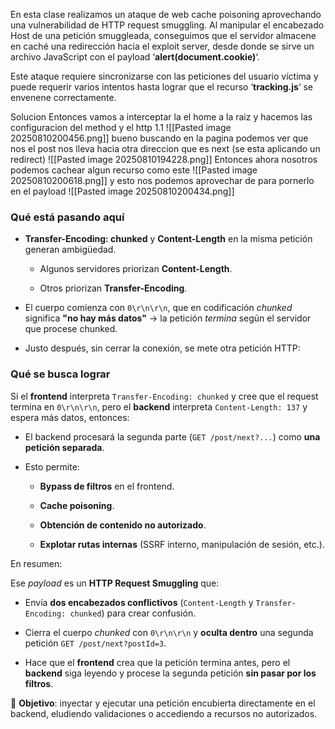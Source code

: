 En esta clase realizamos un ataque de web cache poisoning aprovechando una vulnerabilidad de HTTP request smuggling. Al manipular el encabezado Host de una petición smuggleada, conseguimos que el servidor almacene en caché una redirección hacia el exploit server, desde donde se sirve un archivo JavaScript con el payload ‘**alert(document.cookie)**‘.

Este ataque requiere sincronizarse con las peticiones del usuario víctima y puede requerir varios intentos hasta lograr que el recurso ‘**tracking.js**‘ se envenene correctamente.

Solucion
Entonces vamos a interceptar la el home a la raiz y hacemos las configuracion del method y el http 1.1
![[Pasted image 20250810200456.png]]
bueno buscando en la pagina podemos ver que nos el post nos lleva hacia otra direccion que es next (se esta aplicando un redirect)
![[Pasted image 20250810194228.png]]
Entonces ahora nosotros podemos cachear algun recurso como este
![[Pasted image 20250810200618.png]]
y esto nos podemos aprovechar de para pornerlo en el payload
![[Pasted image 20250810200434.png]]
### Qué está pasando aquí

- **Transfer-Encoding: chunked** y **Content-Length** en la misma petición generan ambigüedad.
    
    - Algunos servidores priorizan **Content-Length**.
        
    - Otros priorizan **Transfer-Encoding**.
        
- El cuerpo comienza con `0\r\n\r\n`, que en codificación _chunked_ significa **"no hay más datos"** → la petición _termina_ según el servidor que procese chunked.
    
- Justo después, sin cerrar la conexión, se mete otra petición HTTP:
### Qué se busca lograr

Si el **frontend** interpreta `Transfer-Encoding: chunked` y cree que el request termina en `0\r\n\r\n`, pero el **backend** interpreta `Content-Length: 137` y espera más datos, entonces:

- El backend procesará la segunda parte (`GET /post/next?...`) como **una petición separada**.
    
- Esto permite:
    
    - **Bypass de filtros** en el frontend.
        
    - **Cache poisoning**.
        
    - **Obtención de contenido no autorizado**.
        
    - **Explotar rutas internas** (SSRF interno, manipulación de sesión, etc.).


En resumen:

Ese _payload_ es un **HTTP Request Smuggling** que:

- Envía **dos encabezados conflictivos** (`Content-Length` y `Transfer-Encoding: chunked`) para crear confusión.
    
- Cierra el cuerpo _chunked_ con `0\r\n\r\n` y **oculta dentro** una segunda petición `GET /post/next?postId=3`.
    
- Hace que el **frontend** crea que la petición termina antes, pero el **backend** siga leyendo y procese la segunda petición **sin pasar por los filtros**.
    

📌 **Objetivo**: inyectar y ejecutar una petición encubierta directamente en el backend, eludiendo validaciones o accediendo a recursos no autorizados.


